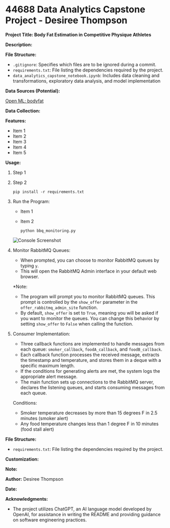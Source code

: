 # 44688 Data Analytics Capstone Project - Desiree Thompson

**Project Title: Body Fat Estimation in Competitive Physique Athletes**

**Description:**

**File Structure:**

- `.gitignore`: Specifies which files are to be ignored during a commit. 
- `requirements.txt`: File listing the dependencies required by the project.
- `data_analytics_capstone_notebook.ipynb`: Includes data cleaning and transformations, exploratory data analysis, and model implementation


**Data Sources (Potential):**

[Open ML: bodyfat](https://www.openml.org/search?type=data&status=active&id=560&sort=runs)  

**Data Collection:**

**Features:**

- Item 1
- Item 2
- Item 3
- Item 4
- Item 5

**Usage:**

1. Step 1

2. Step 2

   ```
   pip install -r requirements.txt
   ```

3. Run the Program:

   - Item 1
   - Item 2

     ```
     python bbq_monitoring.py
     ```

   ![Console Screenshot](https://.png)

4. Monitor RabbitMQ Queues:

   - When prompted, you can choose to monitor RabbitMQ queues by typing `y`.
   - This will open the RabbitMQ Admin interface in your default web browser.

   \*Note:

   - The program will prompt you to monitor RabbitMQ queues. This prompt is controlled by the `show_offer` parameter in the `offer_rabbitmq_admin_site` function.
   - By default, `show_offer` is set to `True`, meaning you will be asked if you want to monitor the queues. You can change this behavior by setting `show_offer` to `False` when calling the function.

5. Consumer Implementation:

   - Three callback functions are implemented to handle messages from each queue: `smoker_callback`, `foodA_callback`, and `foodB_callback`.
   - Each callback function processes the received message, extracts the timestamp and temperature, and stores them in a deque with a specific maximum length.
   - If the conditions for generating alerts are met, the system logs the appropriate alert message.
   - The main function sets up connections to the RabbitMQ server, declares the listening queues, and starts consuming messages from each queue.

   Conditions:

   - Smoker temperature decreases by more than 15 degrees F in 2.5 minutes (smoker alert)
   - Any food temperature changes less than 1 degree F in 10 minutes (food stall alert)

**File Structure:**

- `requirements.txt`: File listing the dependencies required by the project.

**Customization:**


**Note:**

**Author:**
Desiree Thompson

**Date:**

**Acknowledgments:**

- The project utilizes ChatGPT, an AI language model developed by OpenAI, for assistance in writing the README and providing guidance on software engineering practices.
